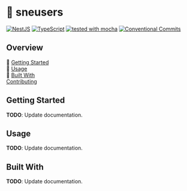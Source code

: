 # :tipping_hand_person: sneusers

[![NestJS](https://badgen.net/badge/-/nestjs?color=e0234e&icon=https://iconape.com/wp-content/files/kr/371166/svg/371166.svg&iconColor=white&label)](https://nestjs.com)
[![TypeScript](https://badgen.net/badge/-/typescript?icon=typescript&label)](https://www.typescriptlang.org)
[![tested with mocha](https://img.shields.io/badge/tested%20with-mocha-brown?color=8d684b)](https://mochajs.org)
[![Conventional Commits](https://img.shields.io/badge/Conventional%20Commits-1.0.0-yellow.svg)](https://conventionalcommits.org)

## Overview

:construction: [Getting Started](#getting-started)  
:construction: [Usage](#usage)  
:construction: [Built With](#built-with)  
[Contributing](CONTRIBUTING.md)

## Getting Started

**TODO**: Update documentation.

## Usage

**TODO**: Update documentation.

## Built With

**TODO**: Update documentation.
